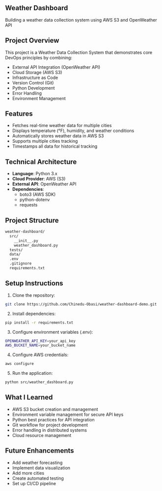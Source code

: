 ## Weather Dashboard
Building a weather data collection system using AWS S3 and OpenWeather API


## Project Overview
This project is a Weather Data Collection System that demonstrates core DevOps principles by combining:

- External API Integration (OpenWeather API)
- Cloud Storage (AWS S3)
- Infrastructure as Code
- Version Control (Git)
- Python Development
- Error Handling
- Environment Management

## Features
- Fetches real-time weather data for multiple cities
- Displays temperature (°F), humidity, and weather conditions
- Automatically stores weather data in AWS S3
- Supports multiple cities tracking
- Timestamps all data for historical tracking

## Technical Architecture
- **Language**: Python 3.x
- **Cloud Provider**: AWS (S3)
- **External API**: OpenWeather API
- **Dependencies**:
  - boto3 (AWS SDK)
  - python-dotenv
  - requests

## Project Structure
```bash
weather-dashboard/
  src/
    __init__.py
    weather_dashboard.py
  tests/
  data/
  .env
  .gitignore
  requirements.txt
```

## Setup Instructions
1. Clone the repository:
```bash
git clone https://github.com/Chinedu-Obasi/weather-dashboard-demo.git
```
2. Install dependencies:
```bash
pip install -r requirements.txt
```
3. Configure environment variables (.env):
```bash
OPENWEATHER_API_KEY=your_api_key
AWS_BUCKET_NAME=your_bucket_name
```
4. Configure AWS credentials:
```bash
aws configure
```
5. Run the application:
```bash
python src/weather_dashboard.py
```
## What I Learned
- AWS S3 bucket creation and management
- Environment variable management for secure API keys
- Python best practices for API integration
- Git workflow for project development
- Error handling in distributed systems
- Cloud resource management

## Future Enhancements
- Add weather forecasting
- Implement data visualization
- Add more cities
- Create automated testing
- Set up CI/CD pipeline
